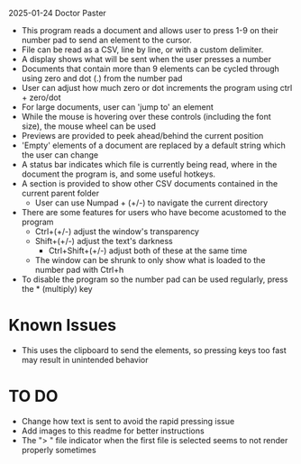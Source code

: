 2025-01-24
Doctor Paster

- This program reads a document and allows user to press 1-9 on their number pad to send an element to the cursor.
- File can be read as a CSV, line by line, or with a custom delimiter. 
- A display shows what will be sent when the user presses a number
- Documents that contain more than 9 elements can be cycled through using zero and dot (.) from the number pad
- User can adjust how much zero or dot increments the program using ctrl + zero/dot
- For large documents, user can 'jump to' an element
- While the mouse is hovering over these controls (including the font size), the mouse wheel can be used
- Previews are provided to peek ahead/behind the current position
- 'Empty' elements of a document are replaced by a default string which the user can change
- A status bar indicates which file is currently being read, where in the document the program is, and some useful hotkeys.
- A section is provided to show other CSV documents contained in the current parent folder
  - User can use Numpad + (+/-) to navigate the current directory
- There are some features for users who have become acustomed to the program
  - Ctrl+(+/-) adjust the window's transparency
  - Shift+(+/-) adjust the text's darkness
    - Ctrl+Shift+(+/-) adjust both of these at the same time
  - The window can be shrunk to only show what is loaded to the number pad with Ctrl+h
- To disable the program so the number pad can be used regularly, press the * (multiply) key

# Known Issues
- This uses the clipboard to send the elements, so pressing keys too fast may result in unintended behavior
  
# TO DO
- Change how text is sent to avoid the rapid pressing issue
- Add images to this readme for better instructions
- The "> " file indicator when the first file is selected seems to not render properly sometimes

